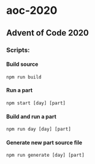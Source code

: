 # aoc-2020
## Advent of Code 2020
### Scripts:

#### Build source
`npm run build`

#### Run a part 
`npm start [day] [part]`

#### Build and run a part
`npm run day [day] [part]`

#### Generate new part source file
`npm run generate [day] [part]`